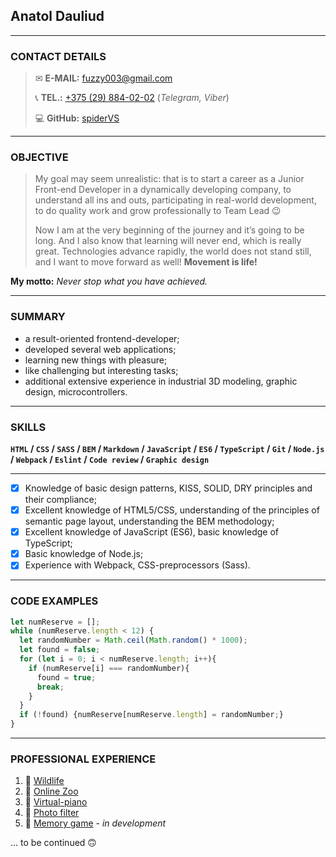 ## **Anatol Dauliud**
---
### **CONTACT DETAILS**

> ✉ **E-MAIL:** [fuzzy003@gmail.com](mailto:fuzzy003@gmail.com)
>
> 📞 **TEL.:** [+375 (29) 884-02-02](tel:+375298840202) (*Telegram, Viber*)
>
> 💻 **GitHub:** [spiderVS](https://github.com/spiderVS)

---
### **OBJECTIVE**

> My goal may seem unrealistic: that is to start a career as a Junior Front-end Developer in a dynamically developing company, to understand all ins and outs, participating in real-world development, to do quality work and grow professionally to Team Lead 😉
>
> Now I am at the very beginning of the journey and it’s going to be long. And I also know that learning will never end, which is really great. Technologies advance rapidly, the world does not stand still, and I want to move forward as well! **Movement is life!**

**My motto:** *Never stop what you have achieved.*

---
### **SUMMARY**

- a result-oriented frontend-developer;
- developed several web applications;
- learning new things with pleasure;
- like challenging but interesting tasks;
- additional extensive experience in industrial 3D modeling, graphic design, microcontrollers.

---
### **SKILLS**

**`HTML` / `CSS` / `SASS` / `BEM` / `Markdown` / `JavaScript` / `ES6` / `TypeScript` / `Git` / `Node.js` / `Webpack` / `Eslint` / `Code review` / `Graphic design`**

---
- [x] Knowledge of basic design patterns, KISS, SOLID, DRY principles and their compliance;
- [x] Excellent knowledge of HTML5/CSS, understanding of the principles of semantic page layout, understanding the BEM methodology;
- [x] Excellent knowledge of JavaScript (ES6), basic knowledge of TypeScript;
- [x] Basic knowledge of Node.js;
- [x] Experience with Webpack, CSS-preprocessors (Sass).

---
### **CODE EXAMPLES**

```js
let numReserve = [];
while (numReserve.length < 12) {
  let randomNumber = Math.ceil(Math.random() * 1000);
  let found = false;
  for (let i = 0; i < numReserve.length; i++){
    if (numReserve[i] === randomNumber){
      found = true;
      break;
    }
  }
  if (!found) {numReserve[numReserve.length] = randomNumber;}
}
```
---
### **PROFESSIONAL EXPERIENCE**

1. 🦊 [Wildlife](https://rolling-scopes-school.github.io/spidervs-JSFE2021Q1/wildlife/)
2. 🐼 [Online Zoo](https://rolling-scopes-school.github.io/spidervs-JSFE2021Q1/online-zoo/pages/main/)
3. 🎹 [Virtual-piano](https://rolling-scopes-school.github.io/spidervs-JSFE2021Q1/virtual-piano/)
4. 📸 [Photo filter](https://rolling-scopes-school.github.io/spidervs-JSFE2021Q1/photo-filter/)
5. 🎰 [Memory game](https://rolling-scopes-school.github.io/spidervs-JSFE2021Q1/match-match-game/) - *in development*

... to be continued 🙃
